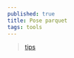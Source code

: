 ```yaml
---
published: true
title: Pose parquet
tags: tools
---
```

> [tips](https://youtu.be/WGBkSLiUdjA?t=376)
